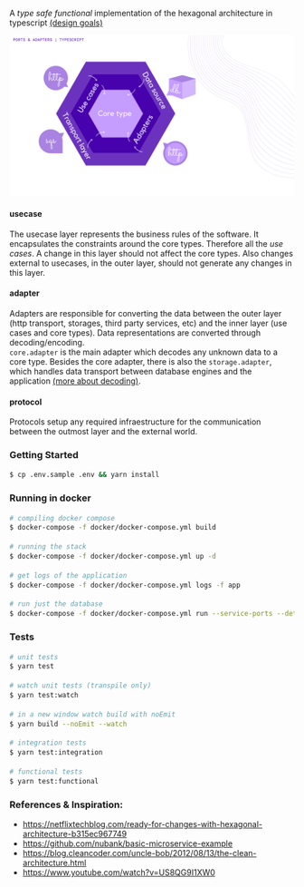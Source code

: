 A *type safe functional* implementation of the hexagonal architecture in typescript 
[(design goals)](http://google.com)

![ports & adapters](./docs/asset/ports-and-adapters.png)

#### usecase
The usecase layer represents the business rules of the software. It encapsulates the constraints around
the core types. Therefore all the *use cases*. A change in this layer should not affect the core types.
Also changes external to usecases, in the outer layer, should not generate any changes in
this layer.

#### adapter
Adapters are responsible for converting the data between the outer layer
(http transport, storages, third party services, etc) and the inner layer
(use cases and core types). Data representations are converted through decoding/encoding.  
`core.adapter` is the main adapter which decodes any unknown data to a core type.
Besides the core adapter, there is also the `storage.adapter`, which handles
data transport between database engines and the application 
[(more about decoding)](docs/DECODE.md).

#### protocol
Protocols setup any required infraestructure for the communication between the 
outmost layer and the external world.


### Getting Started

```bash
$ cp .env.sample .env && yarn install
```

### Running in docker

```bash
# compiling docker compose
$ docker-compose -f docker/docker-compose.yml build

# running the stack
$ docker-compose -f docker/docker-compose.yml up -d

# get logs of the application
$ docker-compose -f docker/docker-compose.yml logs -f app

# run just the database
$ docker-compose -f docker/docker-compose.yml run --service-ports --detach db
```

### Tests

```bash
# unit tests
$ yarn test

# watch unit tests (transpile only)
$ yarn test:watch

# in a new window watch build with noEmit
$ yarn build --noEmit --watch

# integration tests
$ yarn test:integration

# functional tests
$ yarn test:functional
```

### References & Inspiration:
* https://netflixtechblog.com/ready-for-changes-with-hexagonal-architecture-b315ec967749
* https://github.com/nubank/basic-microservice-example
* https://blog.cleancoder.com/uncle-bob/2012/08/13/the-clean-architecture.html
* https://www.youtube.com/watch?v=US8QG9I1XW0
